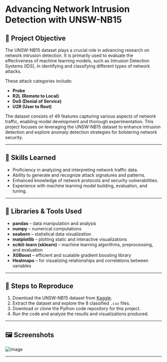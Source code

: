 # Advancing Network Intrusion Detection with UNSW-NB15

## 📌 Project Objective

The UNSW-NB15 dataset plays a crucial role in advancing research on network intrusion detection. It is primarily used to evaluate the effectiveness of machine learning models, such as Intrusion Detection Systems (IDS), in identifying and classifying different types of network attacks.

These attack categories include:
- **Probe**
- **R2L (Remote to Local)**
- **DoS (Denial of Service)**
- **U2R (User to Root)**

The dataset consists of 49 features capturing various aspects of network traffic, enabling model development and thorough experimentation. This project focuses on leveraging the UNSW-NB15 dataset to enhance intrusion detection and explore anomaly detection strategies for bolstering network security.

---

## 🧠 Skills Learned

- Proficiency in analyzing and interpreting network traffic data.
- Ability to generate and recognize attack signatures and patterns.
- Enhanced knowledge of network protocols and security vulnerabilities.
- Experience with machine learning model building, evaluation, and tuning.

---

## 🧰 Libraries & Tools Used

- **pandas** – data manipulation and analysis  
- **numpy** – numerical computations  
- **seaborn** – statistical data visualization  
- **matplotlib** – plotting static and interactive visualizations  
- **scikit-learn (sklearn)** – machine learning algorithms, preprocessing, and evaluation  
- **XGBoost** – efficient and scalable gradient boosting library  
- **Heatmaps** – for visualizing relationships and correlations between variables  

---

## 🚀 Steps to Reproduce

1. Download the UNSW-NB15 dataset from [Kaggle](https://www.kaggle.com/datasets/mrwellsdavid/unsw-nb15).  
2. Extract the dataset and explore the 8 classified `.csv` files.  
3. Download or clone the Python code repository for this project.  
4. Run the code and analyze the results and visualizations produced.  

---

## 🖼️ Screenshots

![image](https://github.com/user-attachments/assets/7e00ee7b-e01e-43cf-9ecd-d82b87ed0e87)


---


